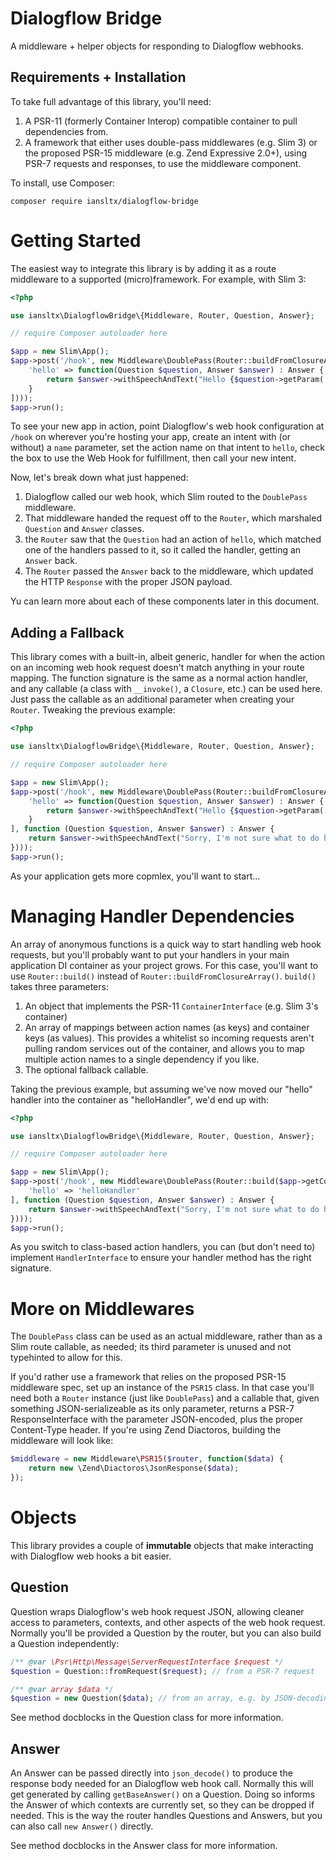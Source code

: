 Dialogflow Bridge
=============

A middleware + helper objects for responding to Dialogflow webhooks.

Requirements + Installation
---------------------------

To take full advantage of this library, you'll need:

1. A PSR-11 (formerly Container Interop) compatible container to pull dependencies from.
2. A framework that either uses double-pass middlewares (e.g. Slim 3) or the proposed PSR-15
middleware (e.g. Zend Expressive 2.0+), using PSR-7 requests and responses, to use the
middleware component.

To install, use Composer:

```
composer require iansltx/dialogflow-bridge
```

Getting Started
===============

The easiest way to integrate this library is by adding it as a route middleware to
a supported (micro)framework. For example, with Slim 3:

```php
<?php

use iansltx\DialogflowBridge\{Middleware, Router, Question, Answer};

// require Composer autoloader here

$app = new Slim\App();
$app->post('/hook', new Middleware\DoublePass(Router::buildFromClosureArray([
    'hello' => function(Question $question, Answer $answer) : Answer {
        return $answer->withSpeechAndText("Hello {$question->getParam('name', 'world')}!");
    }
])));
$app->run();
```

To see your new app in action, point Dialogflow's web hook configuration at `/hook`
on wherever you're hosting your app, create an intent with (or without) a `name`
parameter, set the action name on that intent to `hello`, check the box to use
the Web Hook for fulfillment, then call your new intent.

Now, let's break down what just happened:

1. Dialogflow called our web hook, which Slim routed to the `DoublePass` middleware.
2. That middleware handed the request off to the `Router`, which marshaled
`Question` and `Answer` classes.
3. the `Router` saw that the `Question` had an action of `hello`, which matched
one of the handlers passed to it, so it called the handler, getting an `Answer`
back.
4. The `Router` passed the `Answer` back to the middleware, which updated the
HTTP `Response` with the proper JSON payload.

Yu can learn more about each of these components later in this document.

Adding a Fallback
-----------------

This library comes with a built-in, albeit generic, handler for when the action
on an incoming web hook request doesn't match anything in your route mapping.
The function signature is the same as a normal action handler, and any callable
(a class with `__invoke()`, a `Closure`, etc.) can be used here. Just pass the
callable as an additional parameter when creating your `Router`. Tweaking the
previous example:

```php
<?php

use iansltx\DialogflowBridge\{Middleware, Router, Question, Answer};

// require Composer autoloader here

$app = new Slim\App();
$app->post('/hook', new Middleware\DoublePass(Router::buildFromClosureArray([
    'hello' => function(Question $question, Answer $answer) : Answer {
        return $answer->withSpeechAndText("Hello {$question->getParam('name', 'world')}!");
    }
], function (Question $question, Answer $answer) : Answer {
    return $answer->withSpeechAndText("Sorry, I'm not sure what to do here.");
})));
$app->run();
```

As your application gets more copmlex, you'll want to start...

Managing Handler Dependencies
=============================

An array of anonymous functions is a quick way to start handling web hook requests,
but you'll probably want to put your handlers in your main application DI container
as your project grows. For this case, you'll want to use `Router::build()` instead
of `Router::buildFromClosureArray()`. `build()` takes three parameters:

1. An object that implements the PSR-11 `ContainerInterface` (e.g. Slim 3's container)
2. An array of mappings between action names (as keys) and container keys (as values).
This provides a whitelist so incoming requests aren't pulling random services out
of the container, and allows you to map multiple action names to a single dependency
if you like.
3. The optional fallback callable.

Taking the previous example, but assuming we've now moved our "hello" handler into
the container as "helloHandler", we'd end up with:

```php
<?php

use iansltx\DialogflowBridge\{Middleware, Router, Question, Answer};

// require Composer autoloader here

$app = new Slim\App();
$app->post('/hook', new Middleware\DoublePass(Router::build($app->getContainer(), [
    'hello' => 'helloHandler'
], function (Question $question, Answer $answer) : Answer {
    return $answer->withSpeechAndText("Sorry, I'm not sure what to do here.");
})));
$app->run();
```

As you switch to class-based action handlers, you can (but don't need to) implement
`HandlerInterface` to ensure your handler method has the right signature.

More on Middlewares
===================

The `DoublePass` class can be used as an actual middleware, rather than as a
Slim route callable, as needed; its third parameter is unused and not typehinted
to allow for this.

If you'd rather use a framework that relies on the proposed PSR-15 middleware
spec, set up an instance of the `PSR15` class. In that case you'll need both
a `Router` instance (just like `DoublePass`) and a callable that, given
something JSON-serializeable as its only parameter, returns a PSR-7
ResponseInterface with the parameter JSON-encoded, plus the proper Content-Type
header. If you're using Zend Diactoros, building the middleware will look like:

```php
$middleware = new Middleware\PSR15($router, function($data) {
    return new \Zend\Diactoros\JsonResponse($data);
});
```

Objects
=======

This library provides a couple of **immutable** objects that make interacting with
Dialogflow web hooks a bit easier.

Question
--------

Question wraps Dialogflow's web hook request JSON, allowing cleaner access to parameters,
contexts, and other aspects of the web hook request. Normally you'll be provided
a Question by the router, but you can also build a Question independently:

```php
/** @var \Psr\Http\Message\ServerRequestInterface $request */
$question = Question::fromRequest($request); // from a PSR-7 request

/** @var array $data */
$question = new Question($data); // from an array, e.g. by JSON-decoding the web hook request body
```

See method docblocks in the Question class for more information.

Answer
------

An Answer can be passed directly into `json_decode()` to produce the response body
needed for an Dialogflow web hook call. Normally this will get generated by calling
`getBaseAnswer()` on a Question. Doing so informs the Answer of which contexts are
currently set, so they can be dropped if needed. This is the way the router handles
Questions and Answers, but you can also call `new Answer()` directly.

See method docblocks in the Answer class for more information.

